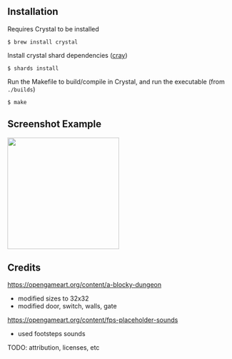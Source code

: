 ## Installation

Requires Crystal to be installed

```
$ brew install crystal
```

Install crystal shard dependencies ([cray](https://github.com/tapgg/cray))

```
$ shards install
```

Run the Makefile to build/compile in Crystal, and run the executable (from `./builds`)

```
$ make
```

## Screenshot Example

<img src="https://user-images.githubusercontent.com/2223822/64809064-1bb50100-d55e-11e9-80b4-912859f9407d.png" width="250">


## Credits

https://opengameart.org/content/a-blocky-dungeon
- modified sizes to 32x32
- modified door, switch, walls, gate


https://opengameart.org/content/fps-placeholder-sounds
- used footsteps sounds

TODO: attribution, licenses, etc
